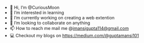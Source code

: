 - 👋 Hi, I’m @CuriousMoon
- 👀 I’m interested in learning
- 🌱 I’m currently working on creating a web extention
- 💞️ I’m looking to collaborate on anything
- 📫 How to reach me mail me @imansigupta114@gmail.com
- 💻 Checkout my blogs on https://medium.com/@guptamansi101

<!---
CuriousMoon/CuriousMoon is a ✨ special ✨ repository because its `README.md` (this file) appears on your GitHub profile.
You can click the Preview link to take a look at your changes.
--->
